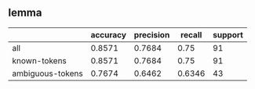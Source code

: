 
## lemma

|                  | accuracy | precision | recall | support |
|------------------|----------|-----------|--------|---------|
| all              | 0.8571   | 0.7684    | 0.75   | 91      |
| known-tokens     | 0.8571   | 0.7684    | 0.75   | 91      |
| ambiguous-tokens | 0.7674   | 0.6462    | 0.6346 | 43      |

